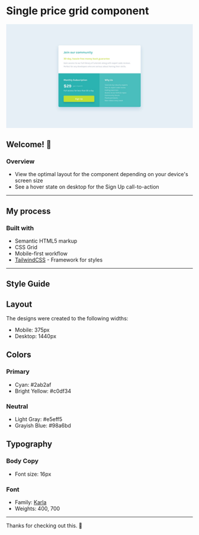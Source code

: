 # Single price grid component

![Design preview for the Single price grid component coding challenge](https://github.com/programmerin/single-price-component/blob/main/design/desktop-design.jpg)

## Welcome! 👋

### Overview

- View the optimal layout for the component depending on your device's screen size
- See a hover state on desktop for the Sign Up call-to-action

-------------------------------------------------------------------------------------

## My process

### Built with

- Semantic HTML5 markup
- CSS Grid
- Mobile-first workflow
- [TailwindCSS](https://tailwindcss.com/) - Framework for styles

-------------------------------------------------------------------------------------

## Style Guide

## Layout

The designs were created to the following widths:

- Mobile: 375px
- Desktop: 1440px

## Colors

### Primary

- Cyan: #2ab2af
- Bright Yellow: #c0df34

### Neutral

- Light Gray: #e5eff5
- Grayish Blue: #98a6bd

## Typography

### Body Copy

- Font size: 16px

### Font

- Family: [Karla](https://fonts.google.com/specimen/Karla)
- Weights: 400, 700

-------------------------------------------------------------------------------------

Thanks for checking out this. 🚀
